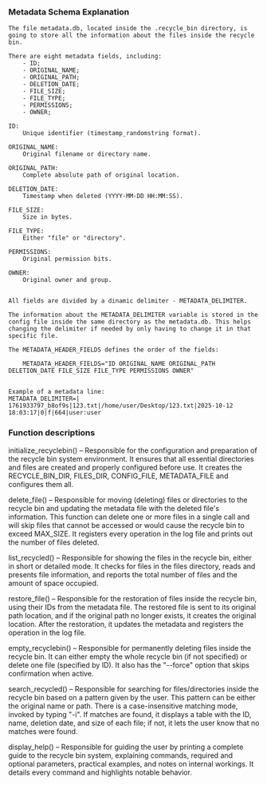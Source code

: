 ### Metadata Schema Explanation

    The file metadata.db, located inside the .recycle_bin directory, is going to store all the information about the files inside the recycle bin.

    There are eight metadata fields, including:
        - ID;
        - ORIGINAL_NAME;
        - ORIGINAL_PATH;
        - DELETION_DATE;
        - FILE_SIZE;
        - FILE_TYPE;
        - PERMISSIONS;
        - OWNER;

    ID:
        Unique identifier (timestamp_randomstring format).

    ORIGINAL_NAME:
        Original filename or directory name.

    ORIGINAL_PATH:
        Complete absolute path of original location.

    DELETION_DATE:
        Timestamp when deleted (YYYY-MM-DD HH:MM:SS).

    FILE_SIZE:
        Size in bytes.

    FILE_TYPE:
        Either "file" or "directory".

    PERMISSIONS:
        Original permission bits.

    OWNER:
        Original owner and group.

    
    All fields are divided by a dinamic delimiter - METADATA_DELIMITER.

    The information about the METADATA_DELIMITER variable is stored in the config file inside the same directory as the metadata.db. This helps changing the delimiter if needed by only having to change it in that specific file.

    The METADATA_HEADER_FIELDS defines the order of the fields:

        METADATA_HEADER_FIELDS="ID ORIGINAL_NAME ORIGINAL_PATH DELETION_DATE FILE_SIZE FILE_TYPE PERMISSIONS OWNER"


    Example of a metadata line:
    METADATA_DELIMITER=|
    1761933797_b8of9s|123.txt|/home/user/Desktop/123.txt|2025-10-12 18:03:17|0|f|664|user:user

### Function descriptions

initialize_recyclebin() – Responsible for the configuration and preparation of the recycle bin system environment. It ensures that all essential directories and files are created and properly configured before use. It creates the RECYCLE_BIN_DIR, FILES_DIR, CONFIG_FILE, METADATA_FILE and configures them all.

delete_file() – Responsible for moving (deleting) files or directories to the recycle bin and updating the metadata file with the deleted file's information. This function can delete one or more files in a single call and will skip files that cannot be accessed or would cause the recycle bin to exceed MAX_SIZE. It registers every operation in the log file and prints out the number of files deleted.

list_recycled() – Responsible for showing the files in the recycle bin, either in short or detailed mode. It checks for files in the files directory, reads and presents file information, and reports the total number of files and the amount of space occupied.

restore_file() – Responsible for the restoration of files inside the recycle bin, using their IDs from the metadata file. The restored file is sent to its original path location, and if the original path no longer exists, it creates the original location. After the restoration, it updates the metadata and registers the operation in the log file.

empty_recyclebin() – Responsible for permanently deleting files inside the recycle bin. It can either empty the whole recycle bin (if not specified) or delete one file (specified by ID). It also has the "--force" option that skips confirmation when active.

search_recycled() – Responsible for searching for files/directories inside the recycle bin based on a pattern given by the user. This pattern can be either the original name or path. There is a case-insensitive matching mode, invoked by typing "-i". If matches are found, it displays a table with the ID, name, deletion date, and size of each file; if not, it lets the user know that no matches were found.

display_help() – Responsible for guiding the user by printing a complete guide to the recycle bin system, explaining commands, required and optional parameters, practical examples, and notes on internal workings. It details every command and highlights notable behavior.


